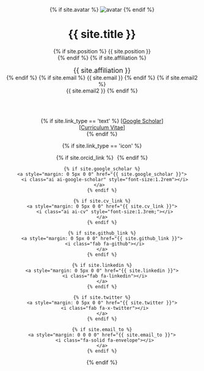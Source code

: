 <header>     
  {% if site.avatar %}
  <a class="image avatar"><img src="{{ site.avatar }}" alt="avatar" /></a>
  {% endif %}

  <h1>{{ site.title }}</h1>

  {% if site.position %}
  {{ site.position }}
  <br>
  {% endif %}
  {% if site.affiliation %}
  <!-- <a href="{{ site.affiliation_link }}" rel="noopener"><autocolor>{{ site.affiliation }}</autocolor></a> -->
  <position style="font-size:1.10rem;">{{ site.affiliation }}</position>
  <br>
  {% endif %}
  {% if site.email %}
  <email>{{ site.email }}</email>
  {% endif %}
  {% if site.email2 %}
  <br>
  <email>{{ site.email2 }}</email>
  {% endif %}
  
  <br>
  <br>

  {% if site.link_type == 'text' %}
  [<a href="{{ site.google_scholar }}">Google Scholar</a>]
  <br>
  [<a href="{{ site.cv_link }}">Curriculum Vitae</a>]
  <br>
  {% endif %}

  {% if site.link_type == 'icon' %}
  <div class="social-icons">
    {% if site.orcid_link %}
    <a style="margin: 0 5px 0 0" href="{{ site.orcid_link }}">
      <i class="fa-brands fa-orcid"></i>
    </a>
    {% endif %}

    {% if site.google_scholar %}
    <a style="margin: 0 5px 0 0" href="{{ site.google_scholar }}">
      <i class="ai ai-google-scholar" style="font-size:1.2rem"></i>
    </a>  
    {% endif %}

    {% if site.cv_link %}
    <a style="margin: 0 5px 0 0" href="{{ site.cv_link }}">
      <i class="ai ai-cv" style="font-size:1.3rem;"></i>
    </a>
    {% endif %}

    {% if site.github_link %}
    <a style="margin: 0 5px 0 0" href="{{ site.github_link }}">
      <i class="fab fa-github"></i>
    </a>
    {% endif %}

    {% if site.linkedin %}
    <a style="margin: 0 5px 0 0" href="{{ site.linkedin }}">
      <i class="fab fa-linkedin"></i>
    </a>
    {% endif %}

    {% if site.twitter %}
    <a style="margin: 0 5px 0 0" href="{{ site.twitter }}">
      <i class="fab fa-x-twitter"></i>
    </a>
    {% endif %}

    {% if site.email_to %}
    <a style="margin: 0 0 0 0" href="{{ site.email_to }}">
      <i class="fa-solid fa-envelope"></i>
    </a>
    {% endif %}
  </div>
  {% endif %}
  <br>
</header>